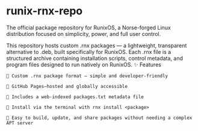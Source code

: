 # runix-rnx-repo
The official package repository for RunixOS, a Norse-forged Linux distribution focused on simplicity, power, and full user control.

This repository hosts custom .rnx packages — a lightweight, transparent alternative to .deb, built specifically for RunixOS. Each .rnx file is a structured archive containing installation scripts, control metadata, and program files designed to run natively on RunixOS.
✨ Features

    🔹 Custom .rnx package format — simple and developer-friendly

    🔹 GitHub Pages–hosted and globally accessible

    🔹 Includes a web-indexed packages.txt metadata file

    🔹 Install via the terminal with rnx install <package>

    🔹 Easy to build, update, and share packages without needing a complex APT server
